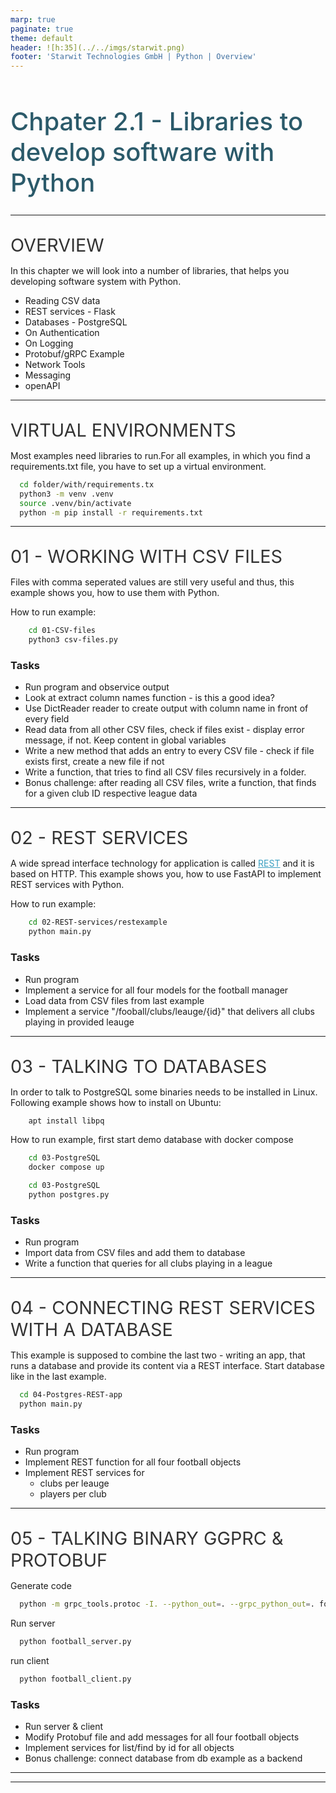 ```yaml
---
marp: true
paginate: true
theme: default 
header: ![h:35](../../imgs/starwit.png)
footer: 'Starwit Technologies GmbH | Python | Overview'
---
```

<!-- _class: lead -->
# Chpater 2.1 - Libraries to develop software with Python
---
## Overview
In this chapter we will look into a number of libraries, that helps you developing software system with Python.

* Reading CSV data
* REST services - Flask
* Databases - PostgreSQL
* On Authentication
* On Logging
* Protobuf/gRPC Example
* Network Tools
* Messaging
* openAPI
---
## Virtual environments
Most examples need libraries to run.For all examples, in which you find a requirements.txt file, you have to set up a virtual environment. 
```bash
  cd folder/with/requirements.tx
  python3 -m venv .venv
  source .venv/bin/activate
  python -m pip install -r requirements.txt
```

---
## 01 - Working with CSV files

Files with comma seperated values are still very useful and thus, this example shows you, how to use them with Python.

How to run example:
```bash
    cd 01-CSV-files
    python3 csv-files.py
```

### Tasks
* Run program and observice output
* Look at extract column names function - is this a good idea?
* Use DictReader reader to create output with column name in front of every field
* Read data from all other CSV files, check if files exist - display error message, if not. Keep content in global variables
* Write a new method that adds an entry to every CSV file - check if file exists first, create a new file if not
* Write a function, that tries to find all CSV files recursively in a folder.
* Bonus challenge: after reading all CSV files, write a function, that finds for a given club ID respective league data
---

## 02 - Rest services
A wide spread interface technology for application is called [REST](https://en.wikipedia.org/wiki/REST) and it is based on HTTP. This example shows you, how to use FastAPI to implement REST services with Python.

How to run example:
```bash
    cd 02-REST-services/restexample
    python main.py
```

### Tasks
* Run program
* Implement a service for all four models for the football manager
* Load data from CSV files from last example
* Implement a service "/fooball/clubs/leauge/{id}" that delivers all clubs playing in provided leauge

---

## 03 - Talking to Databases
In order to talk to PostgreSQL some binaries needs to be installed in Linux. Following example shows how to install on Ubuntu:
```bash
    apt install libpq
```
How to run example, first start demo database with docker compose
```bash
    cd 03-PostgreSQL
    docker compose up
```
```bash
    cd 03-PostgreSQL
    python postgres.py
```

### Tasks
* Run program
* Import data from CSV files and add them to database
* Write a function that queries for all clubs playing in a league

---
## 04 - Connecting REST services with a database
This example is supposed to combine the last two - writing an app, that runs a database and provide its content via a REST interface. Start database like in the last example.
```bash
  cd 04-Postgres-REST-app
  python main.py
```

### Tasks
* Run program
* Implement REST function for all four football objects
* Implement REST services for
  * clubs per leauge
  * players per club
---
## 05 - Talking binary gGPRC & Protobuf

Generate code
```bash
  python -m grpc_tools.protoc -I. --python_out=. --grpc_python_out=. football-manager.proto
```
Run server
```bash
  python football_server.py
```
run client
```bash
  python football_client.py
```
### Tasks
* Run server & client
* Modify Protobuf file and add messages for all four football objects
* Implement services for list/find by id for all objects
* Bonus challenge: connect database from db example as a backend

---

---

<style>
header {
  text-align: right;
  font-size: 0.7rem;
  color: #bbb;
  margin: 20px;
  left: 0px;
  right: 0px;
  padding-top: 5px;
}
footer {
  font-size: 0.7rem;
  color: #bbb;
}
section.lead {
  text-align: center;
  margin-bottom: 40px;
}
section {
  font-size: 1.2rem;
}
section.lead h1 {
  font-size: 2.5rem;
  font-weight: 600;
}
section.linked footer {
  display: none;
}
section.linked header {
  display: none;
}
section.quote {
  font-size: 1.0rem;
  text-align: center;
  font-style: italic;
  color: #555;
}

h1 {
  font-size: 2.5rem;
  font-weight: 500;
  color: #2B5A6A;
}
h2 {
  font-size: 1.8rem;
  font-weight: 400;
  color: #333;
  margin-top: 30px;
  margin-bottom: 15px;
  text-transform: uppercase;
}
a {
  color: #3A9FC1;
}
a:hover {
  color: #1E708B; 
  text-decoration: underline; 
}
ul {
  text-align: left
}

</style>